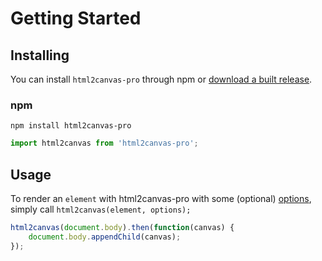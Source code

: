 # Getting Started

## Installing

You can install `html2canvas-pro` through npm or [download a built release](https://github.com/yorickshan/html2canvas-pro/releases).

### npm

    npm install html2canvas-pro

```javascript
import html2canvas from 'html2canvas-pro';
```
    
## Usage

To render an `element` with html2canvas-pro with some (optional) [options](./configuration), simply call `html2canvas(element, options);`

```javascript
html2canvas(document.body).then(function(canvas) {
    document.body.appendChild(canvas);
});
```
